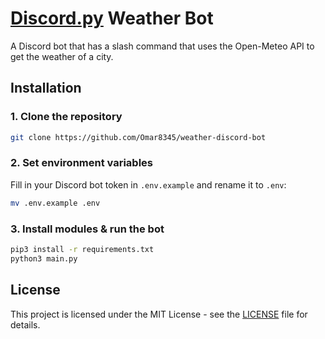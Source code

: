 # [Discord.py](https://discordpy.readthedocs.io/en/latest/) Weather Bot

A Discord bot that has a slash command that uses the Open-Meteo API to get the weather of a city.

## Installation

### 1. Clone the repository

```bash
git clone https://github.com/Omar8345/weather-discord-bot
```

### 2. Set environment variables

Fill in your Discord bot token in `.env.example` and rename it to `.env`:

```bash
mv .env.example .env
```

### 3. Install modules & run the bot

```bash
pip3 install -r requirements.txt
python3 main.py
```

## License

This project is licensed under the MIT License - see the [LICENSE](LICENSE) file for details.
